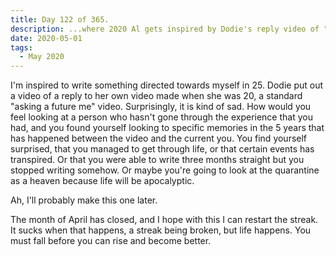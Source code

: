 ```yaml
---
title: Day 122 of 365.
description: ...where 2020 Al gets inspired by Dodie's reply video of "asking a future me".
date: 2020-05-01
tags:
  - May 2020
---
```


I'm inspired to write something directed towards myself in 25. Dodie put out a video of a reply to her own video made when she was 20, a standard "asking a future me" video. Surprisingly, it is kind of sad. How would you feel looking at a person who hasn't gone through the experience that you had, and you found yourself looking to specific memories in the 5 years that has happened between the video and the current you. You find yourself surprised, that you managed to get through life, or that certain events has transpired. Or that you were able to write three months straight but you stopped writing somehow. Or maybe you're going to look at the quarantine as a heaven because life will be apocalyptic.

Ah, I'll probably make this one later.

The month of April has closed, and I hope with this I can restart the streak. It sucks when that happens, a streak being broken, but life happens. You must fall before you can rise and become better.